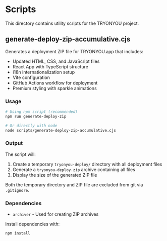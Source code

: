 # Scripts

This directory contains utility scripts for the TRYONYOU project.

## generate-deploy-zip-accumulative.cjs

Generates a deployment ZIP file for TRYONYOU.app that includes:
- Updated HTML, CSS, and JavaScript files
- React App with TypeScript structure
- i18n internationalization setup
- Vite configuration
- GitHub Actions workflow for deployment
- Premium styling with sparkle animations

### Usage

```bash
# Using npm script (recommended)
npm run generate-deploy-zip

# Or directly with node
node scripts/generate-deploy-zip-accumulative.cjs
```

### Output

The script will:
1. Create a temporary `tryonyou-deploy/` directory with all deployment files
2. Generate a `tryonyou-deploy.zip` archive containing all files
3. Display the size of the generated ZIP file

Both the temporary directory and ZIP file are excluded from git via `.gitignore`.

### Dependencies

- `archiver` - Used for creating ZIP archives

Install dependencies with:
```bash
npm install
```
